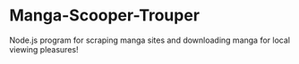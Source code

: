 # Manga-Scooper-Trouper
Node.js program for scraping manga sites and downloading manga for local viewing pleasures!
